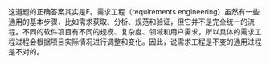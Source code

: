 这道题的正确答案其实是F。需求工程（requirements engineering）虽然有一些通用的基本步骤，比如需求获取、分析、规范和验证，但它并不是完全统一的流程。不同的软件项目有不同的规模、复杂度、领域和用户需求，所以具体的需求工程过程会根据项目实际情况进行调整和变化。因此，说需求工程是不变的通用过程是不对的。